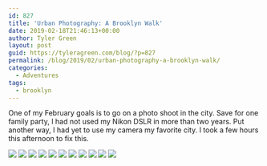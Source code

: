 ```yaml
---
id: 827
title: 'Urban Photography: A Brooklyn Walk'
date: 2019-02-18T21:46:13+00:00
author: Tyler Green
layout: post
guid: https://tyleragreen.com/blog/?p=827
permalink: /blog/2019/02/urban-photography-a-brooklyn-walk/
categories:
  - Adventures
tags:
  - brooklyn
---
```

One of my February goals is to go on a photo shoot in the city. Save for one family party, I had not used my Nikon DSLR in more than two years. Put another way, I had yet to use my camera my favorite city. I took a few hours this afternoon to fix this.

<img src="/assets/img/2019-02-18/brooklyn1.jpg" />

<img src="/assets/img/2019-02-18/brooklyn2.jpg" />

<img src="/assets/img/2019-02-18/brooklyn3.jpg" />

<img src="/assets/img/2019-02-18/brooklyn4.jpg" />

<img src="/assets/img/2019-02-18/brooklyn5.jpg" />

<img src="/assets/img/2019-02-18/brooklyn6.jpg" />

<img src="/assets/img/2019-02-18/brooklyn7.jpg" />

<img src="/assets/img/2019-02-18/brooklyn8.jpg" />

<img src="/assets/img/2019-02-18/brooklyn9.jpg" />

<img src="/assets/img/2019-02-18/brooklyn10.jpg" />

<img src="/assets/img/2019-02-18/brooklyn11.jpg" />
